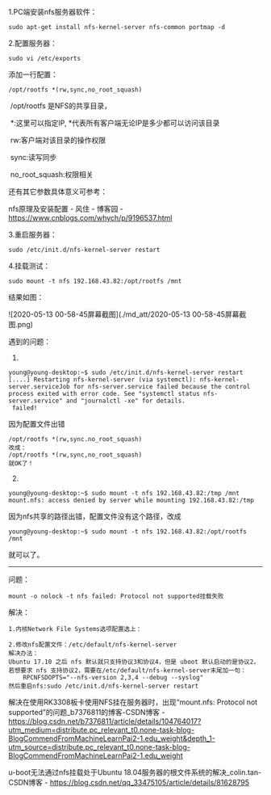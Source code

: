 1.PC端安装nfs服务器软件：

```
sudo apt-get install nfs-kernel-server nfs-common portmap -d
```

2.配置服务器：

```
sudo vi /etc/exports
```

添加一行配置：

```
/opt/rootfs *(rw,sync,no_root_squash)
```

​	/opt/rootfs 是NFS的共享目录，

​	*:这里可以指定IP,  *代表所有客户端无论IP是多少都可以访问该目录

​	rw:客户端对该目录的操作权限

​	sync:读写同步

​	no_root_squash:权限相关

还有其它参数具体意义可参考：

nfs原理及安装配置 - 风住 - 博客园 - https://www.cnblogs.com/whych/p/9196537.html

3.重启服务器：

```
sudo /etc/init.d/nfs-kernel-server restart
```

4.挂载测试：

```
sudo mount -t nfs 192.168.43.82:/opt/rootfs /mnt
```

结果如图：

![2020-05-13 00-58-45屏幕截图](./md_att/2020-05-13 00-58-45屏幕截图.png)

遇到的问题：

1.

```
young@young-desktop:~$ sudo /etc/init.d/nfs-kernel-server restart
[....] Restarting nfs-kernel-server (via systemctl): nfs-kernel-server.serviceJob for nfs-server.service failed because the control process exited with error code. See "systemctl status nfs-server.service" and "journalctl -xe" for details.
 failed!
```

因为配置文件出错

```
/opt/rootfs *(rw,sync.no_root_squash)
改成：
/opt/rootfs *(rw,sync,no_root_squash)
就OK了！
```

2.

```
young@young-desktop:~$ sudo mount -t nfs 192.168.43.82:/tmp /mnt
mount.nfs: access denied by server while mounting 192.168.43.82:/tmp
```

因为nfs共享的路径出错，配置文件没有这个路径，改成

```
young@young-desktop:~$ sudo mount -t nfs 192.168.43.82:/opt/rootfs /mnt
```

就可以了。

----

问题：

```
mount -o nolock -t nfs failed: Protocol not supported挂载失败
```

解决：

```
1.内核Network File Systems选项配置选上：

2.修改nfs配置文件：/etc/default/nfs-kernel-server
解决办法： 
Ubuntu 17.10 之后 nfs 默认就只支持协议3和协议4，但是 uboot 默认启动的是协议2，若想要求 nfs 支持协议2，需要在/etc/default/nfs-kernel-server末尾加一句：
	RPCNFSDOPTS="--nfs-version 2,3,4 --debug --syslog" 
然后重启nfs:sudo /etc/init.d/nfs-kernel-server restart 
```



解决在使用RK3308板卡使用NFS挂在服务器时，出现“mount.nfs: Protocol not supported”的问题_b7376811的博客-CSDN博客 - https://blog.csdn.net/b7376811/article/details/104764017?utm_medium=distribute.pc_relevant_t0.none-task-blog-BlogCommendFromMachineLearnPai2-1.edu_weight&depth_1-utm_source=distribute.pc_relevant_t0.none-task-blog-BlogCommendFromMachineLearnPai2-1.edu_weight

u-boot无法通过nfs挂载处于Ubuntu 18.04服务器的根文件系统的解决_colin.tan-CSDN博客 - https://blog.csdn.net/qq_33475105/article/details/81628795